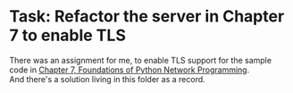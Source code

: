 # Task: Refactor the server in Chapter 7 to enable TLS
There was an assignment for me, to enable TLS support for the sample code in [Chapter 7, Foundations of Python Network Programming](https://github.com/brandon-rhodes/fopnp/tree/m/py3/chapter07).  
And there's a solution living in this folder as a record.